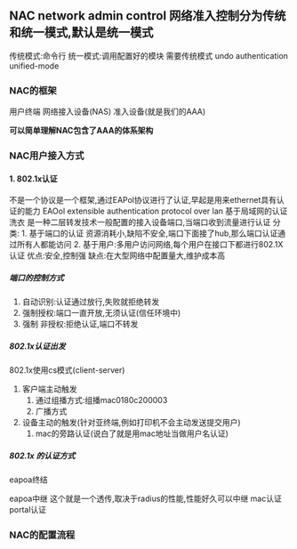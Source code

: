 ## NAC network admin control 网络准入控制分为传统和统一模式,默认是统一模式

传统模式:命令行
统一模式:调用配置好的模块
需要传统模式
undo authentication unified-mode

### NAC的框架
用户终端
网络接入设备(NAS)
准入设备(就是我们的AAA)

**可以简单理解NAC包含了AAA的体系架构**

### NAC用户接入方式
#### 1. 802.1x认证
不是一个协议是一个框架,通过EAPol协议进行了认证,早起是用来ethernet具有认证的能力
EAOol extensible authentication protocol over lan 基于局域网的认证洗衣
是一种二层转发技术一般配置的接入设备端口,当端口收到流量进行认证
分类:
	1. 基于端口的认证
		资源消耗小,缺陷不安全,端口下面接了hub,那么端口认证通过所有人都能访问
	2. 基于用户:多用户访问网络,每个用户在接口下都进行802.1X认证
		 优点:安全,控制强
		 缺点:在大型网络中配置量大,维护成本高
##### 端口的控制方式
1.  自动识别:认证通过放行,失败就拒绝转发
2.  强制授权:端口一直开放,无须认证(信任环境中)
3.  强制 非授权:拒绝认证,端口不转发

##### 802.1x认证出发
802.1x使用cs模式(client-server)
1.  客户端主动触发
	1. 通过组播方式:组播mac0180c200003
	2.  广播方式
2.  设备主动的触发(针对亚终端,例如打印机不会主动发送提交用户)
	1.  mac的旁路认证(说白了就是用mac地址当做用户名认证)
##### 802.1x 的认证方式
eapoa终结

eapoa中继
这个就是一个透传,取决于radius的性能,性能好久可以中继
mac认证
portal认证

### NAC的配置流程 